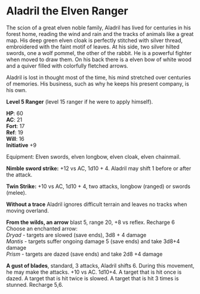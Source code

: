 # Aladril the Elven Ranger

The scion of a great elven noble family, Aladril has lived for centuries in his forest home, reading the wind and rain and the tracks of animals like a great map. His deep green elven cloak is perfectly stitched with silver thread, embroidered with the faint motif of leaves. At his side, two silver hilted swords, one a wolf pommel, the other of the rabbit. He is a powerful fighter when moved to draw them. On his back there is a elven bow of white wood and a quiver filled with colorfully fletched arrows. 

Aladril is lost in thought most of the time, his mind stretched over centuries of memories. His business, such as why he keeps his present company, is his own.

**Level 5 Ranger** (level 15 ranger if he were to apply himself).

**HP**: 60  
**AC**: 21  
**Fort**: 17  
**Ref**: 19  
**Will**: 16   
**Initiative** +9

Equipment: Elven swords, elven longbow, elven cloak, elven chainmail.

**Nimble sword strike:** +12 vs AC, 1d10 + 4. Aladril may shift 1 before or after the attack.

**Twin Strike:** +10 vs AC, 1d10 + 4, two attacks, longbow (ranged) or swords (melee).

**Without a trace** Aladril ignores difficult terrain and leaves no tracks when moving overland.   

**From the wilds, an arrow** blast 5, range 20, +8 vs reflex. Recharge 6
    Choose an enchanted arrow:   
    *Dryad* - targets are slowed (save ends), 3d8 + 4 damage  
    *Mantis* - targets suffer ongoing damage 5 (save ends) and take 3d8+4 damage  
    *Prism* - targets are dazed (save ends) and take 2d8 +4 damage  

**A gust of blades**, standard, 3 attacks, Aladril shifts 6. During this movement, he may make the attacks. +10 vs AC. 1d10+4. A target that is hit once is dazed. A target that is hit twice is slowed. A target that is hit 3 times is stunned. Recharge 5,6.

